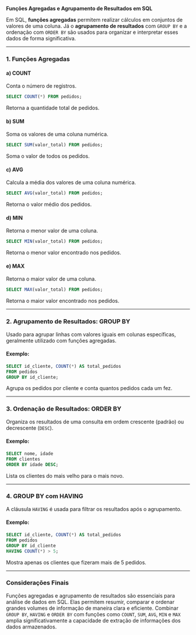 **Funções Agregadas e Agrupamento de Resultados em SQL**

Em SQL, **funções agregadas** permitem realizar cálculos em conjuntos de valores de uma coluna. Já o **agrupamento de resultados** com `GROUP BY` e a ordenação com `ORDER BY` são usados para organizar e interpretar esses dados de forma significativa.

---

### **1. Funções Agregadas**

#### **a) COUNT**
Conta o número de registros.
```sql
SELECT COUNT(*) FROM pedidos;
```
Retorna a quantidade total de pedidos.

#### **b) SUM**
Soma os valores de uma coluna numérica.
```sql
SELECT SUM(valor_total) FROM pedidos;
```
Soma o valor de todos os pedidos.

#### **c) AVG**
Calcula a média dos valores de uma coluna numérica.
```sql
SELECT AVG(valor_total) FROM pedidos;
```
Retorna o valor médio dos pedidos.

#### **d) MIN**
Retorna o menor valor de uma coluna.
```sql
SELECT MIN(valor_total) FROM pedidos;
```
Retorna o menor valor encontrado nos pedidos.

#### **e) MAX**
Retorna o maior valor de uma coluna.
```sql
SELECT MAX(valor_total) FROM pedidos;
```
Retorna o maior valor encontrado nos pedidos.

---

### **2. Agrupamento de Resultados: GROUP BY**
Usado para agrupar linhas com valores iguais em colunas específicas, geralmente utilizado com funções agregadas.

#### **Exemplo:**
```sql
SELECT id_cliente, COUNT(*) AS total_pedidos
FROM pedidos
GROUP BY id_cliente;
```
Agrupa os pedidos por cliente e conta quantos pedidos cada um fez.

---

### **3. Ordenação de Resultados: ORDER BY**
Organiza os resultados de uma consulta em ordem crescente (padrão) ou decrescente (`DESC`).

#### **Exemplo:**
```sql
SELECT nome, idade
FROM clientes
ORDER BY idade DESC;
```
Lista os clientes do mais velho para o mais novo.

---

### **4. GROUP BY com HAVING**
A cláusula `HAVING` é usada para filtrar os resultados após o agrupamento.

#### **Exemplo:**
```sql
SELECT id_cliente, COUNT(*) AS total_pedidos
FROM pedidos
GROUP BY id_cliente
HAVING COUNT(*) > 5;
```
Mostra apenas os clientes que fizeram mais de 5 pedidos.

---

### **Considerações Finais**
Funções agregadas e agrupamento de resultados são essenciais para análise de dados em SQL. Elas permitem resumir, comparar e ordenar grandes volumes de informação de maneira clara e eficiente. Combinar `GROUP BY`, `HAVING` e `ORDER BY` com funções como `COUNT`, `SUM`, `AVG`, `MIN` e `MAX` amplia significativamente a capacidade de extração de informações dos dados armazenados.
